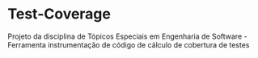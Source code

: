 # Test-Coverage
Projeto da disciplina de Tópicos Especiais em Engenharia de Software - Ferramenta instrumentação de código de cálculo de cobertura de testes
